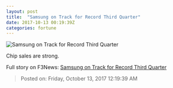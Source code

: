 ```yaml
---
layout: post
title:  "Samsung on Track for Record Third Quarter"
date: 2017-10-13 00:19:39Z
categories: fortune
---
```


![Samsung on Track for Record Third Quarter](https://fortunedotcom.files.wordpress.com/2017/07/samsung.gif)

Chip sales are strong.


Full story on F3News: [Samsung on Track for Record Third Quarter](http://www.f3nws.com/n/GTMdTH)

> Posted on: Friday, October 13, 2017 12:19:39 AM
